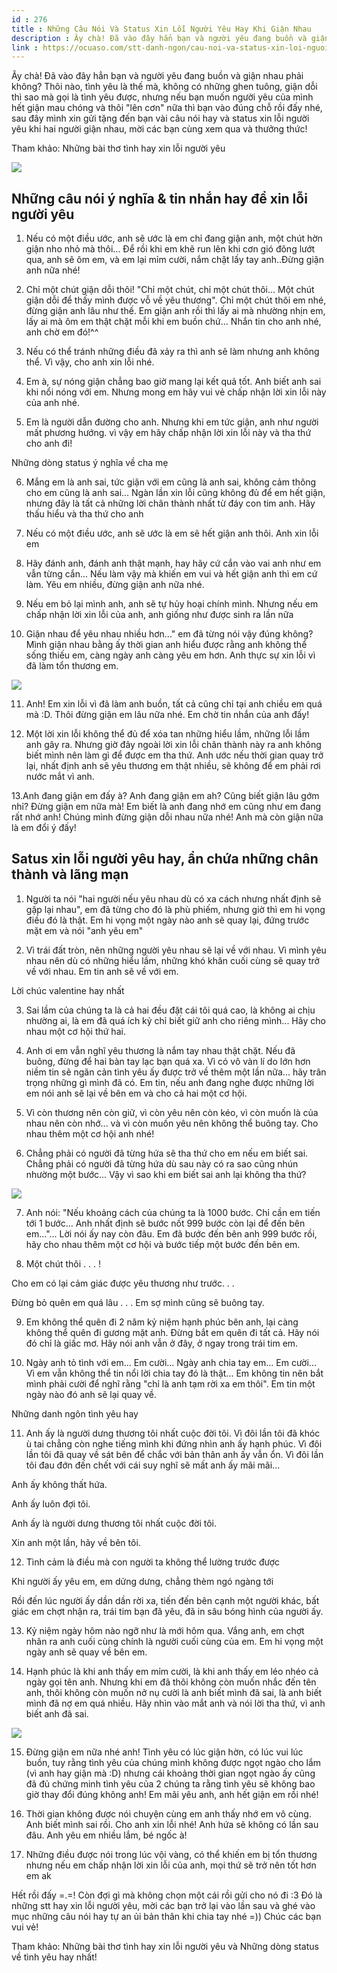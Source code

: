 ```yaml
---
id : 276
title : Những Câu Nói Và Status Xin Lỗi Người Yêu Hay Khi Giận Nhau
description : Ây chà! Đã vào đây hẳn bạn và người yêu đang buồn và giận nhau phải không? Thôi nào, tình yêu là thế mà, không có những ghen tuông, giận dỗi thì sao mà gọi là tình yêu được, nhưng nếu bạn muốn người yêu của mình hết giận mau chóng và thôi "lên cơn" nữa thì bạn vào đúng chỗ rồi đấy nhé, sau đây mình xin gửi tặng đến bạn vài câu nói hay và status xin lỗi người yêu khi hai người giận nhau, mời các bạn cùng xem qua và thưởng thức!
link : https://ocuaso.com/stt-danh-ngon/cau-noi-va-status-xin-loi-nguoi-yeu-khi-gian-nhau.html
---
```


Ây chà! Đã vào đây hẳn bạn và người yêu đang buồn và giận nhau phải không?
Thôi nào, tình yêu là thế mà, không có những ghen tuông, giận dỗi thì sao
mà gọi là tình yêu được, nhưng nếu bạn muốn người yêu của mình hết giận
mau chóng và thôi "lên cơn" nữa thì bạn vào đúng chỗ rồi đấy nhé, sau đây
mình xin gửi tặng đến bạn vài câu nói hay và status xin lỗi người yêu khi
hai người giận nhau, mời các bạn cùng xem qua và thưởng thức!

Tham khảo: Những bài thơ tình hay xin lỗi người yêu

![](https://ocuaso.com/wp-content/uploads/2017/05/101-stt-danh-ngon-giup-ban-luon-mim-cuoi-voi-cuoc-song-bon-chen-4.jpg)

## Những câu nói ý nghĩa & tin nhắn hay để xin lỗi người yêu

1. Nếu có một điều ước, anh sẽ ước là em chỉ đang giận anh, một chút hờn
giận nho nhỏ mà thôi... Để rồi khi em khẽ run lên khi cơn gió đông lướt
qua, anh sẽ ôm em, và em lại mỉm cười, nắm chặt lấy tay anh..Đừng giận anh
nữa nhé!

2. Chỉ một chút giận dỗi thôi! "Chỉ một chút, chỉ một chút thôi... Một chút
giận dỗi để thấy mình được vỗ về yêu thương". Chỉ một chút thôi em nhé,
đừng giận anh lâu như thế. Em giận anh rồi thì lấy ai mà nhường nhịn em,
lấy ai mà ôm em thật chặt mỗi khi em buồn chứ... Nhắn tin cho anh nhé, anh
chờ em đó!^^

3. Nếu có thể tránh những điều đã xảy ra thì anh sẽ làm nhưng anh không
thể. Vì vậy, cho anh xin lỗi nhé.

4. Em à, sự nóng giận chẳng bao giờ mang lại kết quả tốt. Anh biết anh sai
khi nổi nóng với em. Nhưng mong em hãy vui vẻ chấp nhận lời xin lỗi này
của anh nhé.

5. Em là người dẫn đường cho anh. Nhưng khi em tức giận, anh như người mất
phương hướng. vì vậy em hãy chấp nhận lời xin lỗi này và tha thứ cho anh
đi!

Những dòng status ý nghĩa về cha mẹ

6. Mắng em là anh sai, tức giận với em cũng là anh sai, không cảm thông
cho em cũng là anh sai... Ngàn lần xin lỗi cũng không đủ để em hết giận,
nhưng đây là tất cả những lời chân thành nhất từ đáy con tim anh. Hãy thấu
hiểu và tha thứ cho anh

7. Nếu có một điều ước, anh sẽ ước là em sẽ hết giận anh thôi. Anh xin lỗi
em

8. Hãy đánh anh, đánh anh thật mạnh, hay hãy cứ cắn vào vai anh như em vẫn
từng cắn... Nếu làm vậy mà khiến em vui và hết giận anh thì em cứ làm. Yêu
em nhiều, đừng giận anh nữa nhé.

9. Nếu em bỏ lại mình anh, anh sẽ tự hủy hoại chính mình. Nhưng nếu em chấp
nhận lời xin lỗi của anh, anh giống như được sinh ra lần nữa

10. Giận nhau để yêu nhau nhiều hơn..." em đã từng nói vậy đúng không? Mình
giận nhau bằng ấy thời gian anh hiểu được rằng anh không thể sống thiếu
em, càng ngày anh càng yêu em hơn. Anh thực sự xin lỗi vì đã làm tổn thương
em.

![](https://ocuaso.com/wp-content/uploads/2016/01/cau-noi-va-status-xin-loi-nguoi-yeu-khi-gian-nhau.jpg)

11. Anh! Em xin lỗi vì đã làm anh buồn, tất cả cũng chỉ tại anh chiều em
quá mà :D. Thôi đừng giận em lâu nữa nhé. Em chờ tin nhắn của anh đấy!

12. Một lời xin lỗi không thể đủ để xóa tan những hiểu lầm, những lỗi lầm
anh gây ra. Nhưng giờ đây ngoài lời xin lỗi chân thành này ra anh không
biết mình nên làm gì để được em tha thứ. Anh ước nếu thời gian quay trở
lại, nhất định anh sẽ yêu thương em thật nhiều, sẽ không để em phải rơi
nước mắt vì anh.

13.Anh đang giận em đấy à? Anh đang giận em ah? Cũng biết giận lâu gớm nhỉ?
Đừng giận em nữa mà! Em biết là anh đang nhớ em cũng như em đang rất nhớ
anh! Chúng mình đừng giận dỗi nhau nữa nhé! Anh mà còn giận nữa là em đổi
ý đấy!

## Satus xin lỗi người yêu hay, ẩn chứa những chân thành và lãng mạn

1. Người ta nói "hai người nếu yêu nhau dù có xa cách nhưng nhất định sẽ
gặp lại nhau", em đã từng cho đó là phù phiếm, nhưng giờ thì em hi vọng
điều đó là thật. Em hi vọng một ngày nào anh sẽ quay lại, đứng trước mặt
em và nói "anh yêu em"

2. Vì trái đất tròn, nên những người yêu nhau sẽ lại về với nhau. Vì mình
yêu nhau nên dù có những hiểu lầm, những khó khăn cuối cùng sẽ quay trở
về với nhau. Em tin anh sẽ về với em.

Lời chúc valentine hay nhất

3. Sai lầm của chúng ta là cả hai đều đặt cái tôi quá cao, là không ai chịu
nhường ai, là em đã quá ích kỷ chỉ biết giữ anh cho riêng mình... Hãy cho
nhau một cơ hội thứ hai.

4. Anh ơi em vẫn nghĩ yêu thương là nắm tay nhau thật chặt. Nếu đã buông,
đừng để hai bàn tay lạc bạn quá xa. Vì có vô vàn lí do lớn hơn niềm tin
sẽ ngăn cản tình yêu ấy được trở về thêm một lần nữa... hãy trân trọng những
gì mình đã có. Em tin, nếu anh đang nghe được những lời em nói anh sẽ lại
về bên em và cho cả hai một cơ hội.

5. Vì còn thương nên còn giữ, vì còn yêu nên còn kéo, vì còn muốn là của
nhau nên còn nhớ... và vì còn muốn yêu nên không thể buông tay. Cho nhau
thêm một cơ hội anh nhé!

6. Chẳng phải có người đã từng hứa sẽ tha thứ cho em nếu em biết sai. Chẳng
phải có người đã từng hứa dù sau này có ra sao cũng nhún nhường một bước...
Vậy vì sao khi em biết sai anh lại không tha thứ?

![](https://ocuaso.com/wp-content/uploads/2017/05/danh-ngon-phu-nu-va-nhung-dong-status-con-gai-hay-2.jpg)

7. Anh nói: "Nếu khoảng cách của chúng ta là 1000 bước. Chỉ cần em tiến
tới 1 bước... Anh nhất định sẽ bước nốt 999 bước còn lại để đến bên em..."...
Lời nói ấy nay còn đâu. Em đã bước đến bên anh 999 bước rồi, hãy cho nhau
thêm một cơ hội và bước tiếp một bước đến bên em.

8. Một chút thôi . . . !

Cho em có lại cảm giác được yêu thương như trước. . .

Đừng bỏ quên em quá lâu . . . Em sợ mình cũng sẽ buông tay.

9. Em không thể quên đi 2 năm kỷ niệm hạnh phúc bên anh, lại càng không
thể quên đi gương mặt anh. Đừng bắt em quên đi tất cả. Hãy nói đó chỉ là
giấc mơ. Hãy nói anh vẫn ở đây, ở ngay trong trái tim em.

10. Ngày anh tỏ tình với em... Em cười... Ngày anh chia tay em...
Em cười... Vì em vẫn không thể tin nổi lời chia tay đó là thật... Em không
tin nên bắt mình phải cười để nghĩ rằng "chỉ là anh tạm rời xa em thôi".
Em tin một ngày nào đó anh sẽ lại quay về.

Những danh ngôn tình yêu hay

11. Anh ấy là người dưng thương tôi nhất cuộc đời tôi. Vì đôi lần tôi đã
khóc ù tai chẳng còn nghe tiếng mình khi đứng nhìn anh ấy hạnh phúc. Vì
đôi lần tôi đã quay về sát bên để chắc với bản thân anh ấy vẫn ổn. Vì đôi
lần tôi đau đớn đến chết với cái suy nghĩ sẽ mất anh ấy mãi mãi...

Anh ấy không thất hứa.

Anh ấy luôn đợi tôi.

Anh ấy là người dưng thương tôi nhất cuộc đời tôi.

Xin anh một lần, hãy về bên tôi.

12. Tình cảm là điều mà con người ta không thể lường trước được

Khi người ấy yêu em, em dửng dưng, chẳng thèm ngó ngàng tới

Rồi đến lúc người ấy dần dần rời xa, tiến đến bên cạnh một người khác, bất
giác em chợt nhận ra, trái tim bạn đã yêu, đã in sâu bóng hình của người
ấy.

13. Kỷ niệm ngày hôm nào ngỡ như là mới hôm qua. Vắng anh, em chợt nhân
ra anh cuối cùng chính là người cuối cùng của em. Em hi vọng một ngày anh
sẽ quay về bên em.

14. Hạnh phúc là khi anh thấy em mỉm cười, là khi anh thấy em léo nhéo cả
ngày gọi tên anh. Nhưng khi em đã thôi không còn muốn nhắc đến tên anh,
thôi không còn muốn nở nụ cười là anh biết mình đã sai, là anh biết mình
đã nợ em quá nhiều. Hãy nhìn vào mắt anh và nói lời tha thứ, vì anh biết
anh đã sai.

![](https://ocuaso.com/wp-content/uploads/2017/04/100-cau-trich-dan-ngon-tinh-hay-y-nghia-trong-truyen-tieu-thuyet.jpg)

15. Đừng giận em nữa nhé anh! Tình yêu có lúc giận hờn, có lúc vui lúc buồn,
tuy rằng tình yêu của chúng mình không được ngọt ngào cho lắm (vì anh hay
giận mà :D) nhưng cái khoảng thời gian ngọt ngào ấy cũng đã đủ chứng minh
tình yêu của 2 chúng ta rằng tình yêu sẽ không bao giờ thay đổi đúng không
anh! Em mãi yêu anh, anh hết giận em rồi nhé!

16. Thời gian không được nói chuyện cùng em anh thấy nhớ em vô cùng. Anh
biết mình sai rồi. Cho anh xin lỗi nhé! Anh hứa sẽ không có lần sau đâu.
Anh yêu em nhiều lắm, bé ngốc à!

17. Những điều được nói trong lúc vội vàng, có thể khiến em bị tổn thương
nhưng nếu em chấp nhận lời xin lỗi của anh, mọi thứ sẽ trở nên tốt hơn em
ak

Hết rồi đấy =.=! Còn đợi gì mà không chọn một cái rồi gửi cho nó đi :3 Đó
là những stt hay xin lỗi người yêu, mời các bạn trở lại vào lần sau và ghé
vào mục những câu nói hay tự an ủi bản thân khi chia tay nhé =)) Chúc các
bạn vui vẻ!

Tham khảo: Những bài thơ tình hay xin lỗi người yêu và Những dòng status
về tình yêu hay nhất!